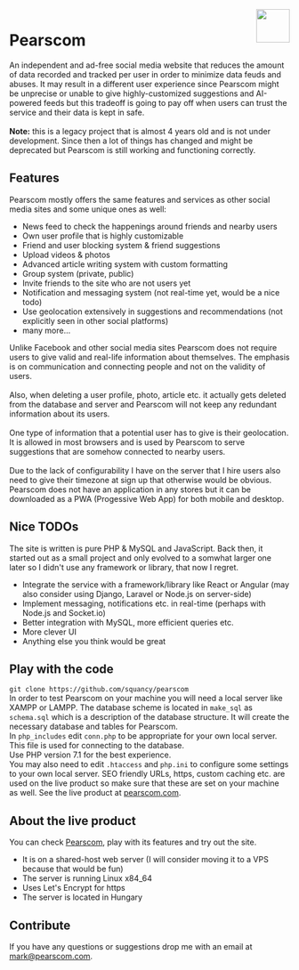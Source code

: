 <img align="right" width="60" src="http://www.pearscom.com/images/newfav.png">
<h1>Pearscom</h1>

An independent and ad-free social media website that reduces the amount of data recorded and tracked per user in order to minimize data feuds and abuses. It may result in a different user experience since Pearscom might be unprecise or unable to give highly-customized suggestions and AI-powered feeds but this tradeoff is going to pay off when users can trust the service and their data is kept in safe.<br><br>
<b>Note:</b> this is a legacy project that is almost 4 years old and is not under development. Since then a lot of things has changed and might be deprecated but Pearscom is still working and functioning correctly.

## Features
Pearscom mostly offers the same features and services as other social media sites and some unique ones as well:
  - News feed to check the happenings around friends and nearby users
  - Own user profile that is highly customizable
  - Friend and user blocking system & friend suggestions
  - Upload videos & photos
  - Advanced article writing system with custom formatting
  - Group system (private, public)
  - Invite friends to the site who are not users yet
  - Notification and messaging system (not real-time yet, would be a nice todo)
  - Use geolocation extensively in suggestions and recommendations (not explicitly seen in other social platforms)
  - many more...

Unlike Facebook and other social media sites Pearscom does not require users to give valid and real-life information about themselves. The emphasis is on communication and connecting people and not on the validity of users.<br><br>
Also, when deleting a user profile, photo, article etc. it actually gets deleted from the database and server and Pearscom will not keep any redundant information about its users.<br><br>
One type of information that a potential user has to give is their geolocation. It is allowed in most browsers and is used by Pearscom to serve suggestions that are somehow connected to nearby users.<br><br>
Due to the lack of configurability I have on the server that I hire users also need to give their timezone at sign up that otherwise would be obvious.
Pearscom does not have an application in any stores but it can be downloaded as a PWA (Progessive Web App) for both mobile and desktop.

## Nice TODOs
The site is written is pure PHP & MySQL and JavaScript. Back then, it started out as a small project and only evolved to a somwhat larger one later so I didn't use any framework or library, that now I regret.
  - Integrate the service with a framework/library like React or Angular (may also consider using Django, Laravel or Node.js on server-side)
  - Implement messaging, notifications etc. in real-time (perhaps with Node.js and Socket.io)
  - Better integration with MySQL, more efficient queries etc.
  - More clever UI
  - Anything else you think would be great
 
## Play with the code
`git clone https://github.com/squancy/pearscom`<br>
In order to test Pearscom on your machine you will need a local server like XAMPP or LAMPP. The database scheme is located in `make_sql` as `schema.sql` which is a description of the database structure. It will create the necessary database and tables for Pearscom.<br>
In `php_includes` edit `conn.php` to be appropriate for your own local server. This file is used for connecting to the database.<br>
Use PHP version 7.1 for the best experience.<br>
You may also need to edit `.htaccess` and `php.ini` to configure some settings to your own local server. SEO friendly URLs, https, custom caching etc. are used on the live product so make sure that these are set on your machine as well.
See the live product at <a href="https://www.pearscom.com/">pearscom.com</a>.<br>

## About the live product
You can check <a href="https://www.pearscom.com/">Pearscom</a>, play with its features and try out the site.<br>
  - It is on a shared-host web server (I will consider moving it to a VPS because that would be fun)
  - The server is running Linux x84_64
  - Uses Let's Encrypt for https
  - The server is located in Hungary

## Contribute
If you have any questions or suggestions drop me with an email at <a href="mailto:mark@pearscom.com">mark@pearscom.com</a>.
